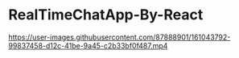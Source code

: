 # RealTimeChatApp-By-React

https://user-images.githubusercontent.com/87888901/161043792-99837458-d12c-41be-9a45-c2b33bf0f487.mp4

